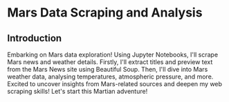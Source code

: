# Mars Data Scraping and Analysis

## Introduction
Embarking on Mars data exploration! Using Jupyter Notebooks, I'll scrape Mars news and weather details. Firstly, I'll extract titles and preview text from the Mars News site using Beautiful Soup. Then, I'll dive into Mars weather data, analysing temperatures, atmospheric pressure, and more. Excited to uncover insights from Mars-related sources and deepen my web scraping skills! Let's start this Martian adventure!

